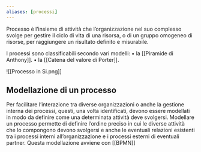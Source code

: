 ```yaml
---
aliases: [processi]
---
```

Processo è l’insieme di attività che l’organizzazione nel suo complesso svolge per gestire il ciclo di vita di una risorsa, o di un gruppo omogeneo di risorse, per raggiungere un risultato definito e misurabile.

I processi sono classificabili secondo vari modelli:
	• la [[Piramide di Anthony]].
	• la [[Catena del valore di Porter]].

![[Processo in Si.png]]

## Modellazione di un processo

Per facilitare l’interazione tra diverse organizzazioni o anche la gestione interna dei processi, questi, una volta identificati, devono essere modellati in modo da definire come una determinata attività deve svolgersi. Modellare un processo permette di definire l’ordine preciso in cui le diverse attività che lo compongono devono svolgersi e anche le eventuali relazioni esistenti tra i processi interni all’organizzazione e i processi esterni di eventuali partner.
Questa modellazione avviene con [[BPMN]]


